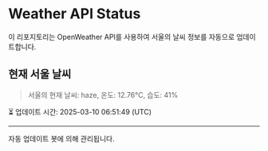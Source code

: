 
# Weather API Status

이 리포지토리는 OpenWeather API를 사용하여 서울의 날씨 정보를 자동으로 업데이트합니다.

## 현재 서울 날씨
> 서울의 현재 날씨: haze, 온도: 12.76°C, 습도: 41%

⏳ 업데이트 시간: 2025-03-10 06:51:49 (UTC)

---
자동 업데이트 봇에 의해 관리됩니다.
